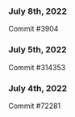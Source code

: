### July 8th, 2022

Commit #3904

### July 5th, 2022

Commit #314353


### July 4th, 2022

Commit #72281
